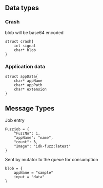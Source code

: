 ## Data types

### Crash

blob will be base64 encoded
```
struct crash{
    int signal
    char* blob
}
```

### Application data

```
struct appData{
    char* appName
    char* appPath
    char* extension
}
```

## Message Types

Job entry
```
Fuzzjob = {
    "FuzzNo": 1,
    "appName": "name",
    "count": 3,
    "Image": "idk-fuzz:latest"
}
```

Sent by mutator to the queue for consumption
```
blob = {
    appName = "sample"
    input = "data"
}

```

